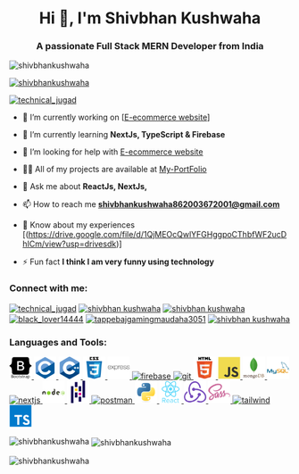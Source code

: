 <h1 align="center">Hi 👋, I'm Shivbhan Kushwaha</h1>
<h3 align="center">A passionate Full Stack MERN Developer from India</h3>

<p align="left"> <img src="https://komarev.com/ghpvc/?username=shivbhankushwaha&label=Profile%20views&color=0e75b6&style=flat" alt="shivbhankushwaha" /> </p>

<p align="left"> <a href="https://github.com/ryo-ma/github-profile-trophy"><img src="https://github-profile-trophy.vercel.app/?username=shivbhankushwaha" alt="shivbhankushwaha" /></a> </p>

<p align="left"> <a href="https://twitter.com/technical_jugad" target="blank"><img src="https://img.shields.io/twitter/follow/technical_jugad?logo=twitter&style=for-the-badge" alt="technical_jugad" /></a> </p>

- 🔭 I’m currently working on [[E-ecommerce website](https://agra-marbles-store.vercel.app/)]

- 🌱 I’m currently learning **NextJs, TypeScript & Firebase**

- 🤝 I’m looking for help with [E-ecommerce website](https://agra-marbles-store.vercel.app/)

- 👨‍💻 All of my projects are available at [My-PortFolio](https://my-port-folio-next-js.vercel.app/)

- 💬 Ask me about **ReactJs, NextJs,**

- 📫 How to reach me **shivbhankushwaha862003672001@gmail.com**

- 📄 Know about my experiences [(https://drive.google.com/file/d/1QjMEOcQwlYFGHggpoCThbfWF2ucDhICm/view?usp=drivesdk)]

- ⚡ Fun fact **I think I am very funny using technology**

<h3 align="left">Connect with me:</h3>
<p align="left">
<a href="https://twitter.com/technical_jugad" target="blank"><img align="center" src="https://raw.githubusercontent.com/rahuldkjain/github-profile-readme-generator/master/src/images/icons/Social/twitter.svg" alt="technical_jugad" height="30" width="40" /></a>
<a href="https://linkedin.com/in/shivbhan kushwaha" target="blank"><img align="center" src="https://raw.githubusercontent.com/rahuldkjain/github-profile-readme-generator/master/src/images/icons/Social/linked-in-alt.svg" alt="shivbhan kushwaha" height="30" width="40" /></a>
<a href="https://fb.com/shivbhan kushwaha" target="blank"><img align="center" src="https://raw.githubusercontent.com/rahuldkjain/github-profile-readme-generator/master/src/images/icons/Social/facebook.svg" alt="shivbhan kushwaha" height="30" width="40" /></a>
<a href="https://instagram.com/black_lover14444" target="blank"><img align="center" src="https://raw.githubusercontent.com/rahuldkjain/github-profile-readme-generator/master/src/images/icons/Social/instagram.svg" alt="black_lover14444" height="30" width="40" /></a>
<a href="https://www.youtube.com/c/tappebajgamingmaudaha3051" target="blank"><img align="center" src="https://raw.githubusercontent.com/rahuldkjain/github-profile-readme-generator/master/src/images/icons/Social/youtube.svg" alt="tappebajgamingmaudaha3051" height="30" width="40" /></a>
<a href="https://www.leetcode.com/shivbhan kushwaha" target="blank"><img align="center" src="https://raw.githubusercontent.com/rahuldkjain/github-profile-readme-generator/master/src/images/icons/Social/leet-code.svg" alt="shivbhan kushwaha" height="30" width="40" /></a>
</p>

<h3 align="left">Languages and Tools:</h3>
<p align="left"> <a href="https://getbootstrap.com" target="_blank" rel="noreferrer"> <img src="https://raw.githubusercontent.com/devicons/devicon/master/icons/bootstrap/bootstrap-plain-wordmark.svg" alt="bootstrap" width="40" height="40"/> </a> <a href="https://www.cprogramming.com/" target="_blank" rel="noreferrer"> <img src="https://raw.githubusercontent.com/devicons/devicon/master/icons/c/c-original.svg" alt="c" width="40" height="40"/> </a> <a href="https://www.w3schools.com/cpp/" target="_blank" rel="noreferrer"> <img src="https://raw.githubusercontent.com/devicons/devicon/master/icons/cplusplus/cplusplus-original.svg" alt="cplusplus" width="40" height="40"/> </a> <a href="https://www.w3schools.com/css/" target="_blank" rel="noreferrer"> <img src="https://raw.githubusercontent.com/devicons/devicon/master/icons/css3/css3-original-wordmark.svg" alt="css3" width="40" height="40"/> </a> <a href="https://expressjs.com" target="_blank" rel="noreferrer"> <img src="https://raw.githubusercontent.com/devicons/devicon/master/icons/express/express-original-wordmark.svg" alt="express" width="40" height="40"/> </a> <a href="https://firebase.google.com/" target="_blank" rel="noreferrer"> <img src="https://www.vectorlogo.zone/logos/firebase/firebase-icon.svg" alt="firebase" width="40" height="40"/> </a> <a href="https://git-scm.com/" target="_blank" rel="noreferrer"> <img src="https://www.vectorlogo.zone/logos/git-scm/git-scm-icon.svg" alt="git" width="40" height="40"/> </a> <a href="https://www.w3.org/html/" target="_blank" rel="noreferrer"> <img src="https://raw.githubusercontent.com/devicons/devicon/master/icons/html5/html5-original-wordmark.svg" alt="html5" width="40" height="40"/> </a> <a href="https://developer.mozilla.org/en-US/docs/Web/JavaScript" target="_blank" rel="noreferrer"> <img src="https://raw.githubusercontent.com/devicons/devicon/master/icons/javascript/javascript-original.svg" alt="javascript" width="40" height="40"/> </a> <a href="https://www.mongodb.com/" target="_blank" rel="noreferrer"> <img src="https://raw.githubusercontent.com/devicons/devicon/master/icons/mongodb/mongodb-original-wordmark.svg" alt="mongodb" width="40" height="40"/> </a> <a href="https://www.mysql.com/" target="_blank" rel="noreferrer"> <img src="https://raw.githubusercontent.com/devicons/devicon/master/icons/mysql/mysql-original-wordmark.svg" alt="mysql" width="40" height="40"/> </a> <a href="https://nextjs.org/" target="_blank" rel="noreferrer"> <img src="https://cdn.worldvectorlogo.com/logos/nextjs-2.svg" alt="nextjs" width="40" height="40"/> </a> <a href="https://nodejs.org" target="_blank" rel="noreferrer"> <img src="https://raw.githubusercontent.com/devicons/devicon/master/icons/nodejs/nodejs-original-wordmark.svg" alt="nodejs" width="40" height="40"/> </a> <a href="https://pandas.pydata.org/" target="_blank" rel="noreferrer"> <img src="https://raw.githubusercontent.com/devicons/devicon/2ae2a900d2f041da66e950e4d48052658d850630/icons/pandas/pandas-original.svg" alt="pandas" width="40" height="40"/> </a> <a href="https://postman.com" target="_blank" rel="noreferrer"> <img src="https://www.vectorlogo.zone/logos/getpostman/getpostman-icon.svg" alt="postman" width="40" height="40"/> </a> <a href="https://www.python.org" target="_blank" rel="noreferrer"> <img src="https://raw.githubusercontent.com/devicons/devicon/master/icons/python/python-original.svg" alt="python" width="40" height="40"/> </a> <a href="https://reactjs.org/" target="_blank" rel="noreferrer"> <img src="https://raw.githubusercontent.com/devicons/devicon/master/icons/react/react-original-wordmark.svg" alt="react" width="40" height="40"/> </a> <a href="https://redux.js.org" target="_blank" rel="noreferrer"> <img src="https://raw.githubusercontent.com/devicons/devicon/master/icons/redux/redux-original.svg" alt="redux" width="40" height="40"/> </a> <a href="https://sass-lang.com" target="_blank" rel="noreferrer"> <img src="https://raw.githubusercontent.com/devicons/devicon/master/icons/sass/sass-original.svg" alt="sass" width="40" height="40"/> </a> <a href="https://tailwindcss.com/" target="_blank" rel="noreferrer"> <img src="https://www.vectorlogo.zone/logos/tailwindcss/tailwindcss-icon.svg" alt="tailwind" width="40" height="40"/> </a> <a href="https://www.typescriptlang.org/" target="_blank" rel="noreferrer"> <img src="https://raw.githubusercontent.com/devicons/devicon/master/icons/typescript/typescript-original.svg" alt="typescript" width="40" height="40"/> </a> </p>

<p><img align="left" src="https://github-readme-stats.vercel.app/api/top-langs?username=shivbhankushwaha&show_icons=true&locale=en&layout=compact" alt="shivbhankushwaha" /></p>

<p>&nbsp;<img align="center" src="https://github-readme-stats.vercel.app/api?username=shivbhankushwaha&show_icons=true&locale=en" alt="shivbhankushwaha" /></p>

<p><img align="center" src="https://github-readme-streak-stats.herokuapp.com/?user=shivbhankushwaha&" alt="shivbhankushwaha" /></p>
